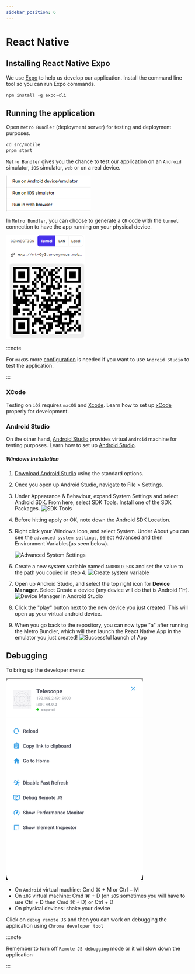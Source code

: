 ```yaml
---
sidebar_position: 6
---
```


# React Native

## Installing React Native Expo

We use [Expo](https://expo.dev/) to help us develop our application. Install the command line tool so you can run Expo commands.

```
npm install -g expo-cli
```

## Running the application

Open `Metro Bundler` (deployment server) for testing and deployment purposes.

```
cd src/mobile
pnpm start
```

`Metro Bundler` gives you the chance to test our application on an `Android` simulator, `iOS` simulator, `web` or on a real device.

![Deployment options](../../static/img/metro_bundler_deploy_options.png)

In `Metro Bundler`, you can choose to generate a `QR` code with the `tunnel` connection to have the app running on your physical device.

![Tunnel deploy options](../../static/img/tunnel_deploy_option.png)

:::note

For `macOS` more [configuration](https://docs.expo.dev/workflow/android-studio-emulator/) is needed if you want to use `Android Studio` to test the application.

:::

### XCode

Testing on `iOS` requires `macOS` and [Xcode](https://developer.apple.com/xcode/). Learn how to set up [xCode](https://docs.expo.dev/workflow/ios-simulator/) properly for development.

### Android Studio

On the other hand, [Android Studio](https://developer.android.com/studio?gclid=Cj0KCQiAuvOPBhDXARIsAKzLQ8HSP0n1tojsRjsEZhT2cWmUrps8u4oND0eAONViZsf9rqMk2gFpc_waAtJOEALw_wcB&gclsrc=aw.ds) provides virtual `Android` machine for testing purposes. Learn how to set up [Android Studio](https://docs.expo.dev/workflow/android-studio-emulator/).

##### Windows Installation

1. [Download Android Studio](https://developer.android.com/studio) using the standard options.
2. Once you open up Android Studio, navigate to File > Settings.
3. Under Appearance & Behaviour, expand System Settings and select Android SDK. From here, select SDK Tools. Install one of the SDK Packages.
   ![SDK Tools](https://i.imgur.com/OXOXFj0.png)
4. Before hitting apply or OK, note down the Android SDK Location.
5. Right click your Windows Icon, and select System. Under About you can see the `advanced system settings`, select Advanced and then Environment Variables(as seen below).

   ![Advanced System Settings](https://i.imgur.com/Gdjh1Ix.png)

6. Create a new system variable named `ANDROID_SDK` and set the value to the path you copied in step 4.
   ![Create system variable](https://i.imgur.com/0H6N2Ns.png)
7. Open up Android Studio, and select the top right icon for **Device Manager**. Select Create a device (any device will do that is Android 11+).
   ![Device Manager in Android Studio](https://i.imgur.com/aT6Mr1U.png)
8. Click the "play" button next to the new device you just created. This will open up your virtual android device.
9. When you go back to the repository, you can now type "a" after running the Metro Bundler, which will then launch the React Native App in the emulator you just created!
   ![Successful launch of App](https://i.imgur.com/tqZzNR6.png)

## Debugging

To bring up the developer menu:

![Developer menu](../../static/img/developer_menu.png)

- On `Android` virtual machine: Cmd ⌘ + M or Ctrl + M
- On `iOS` virtual machine: Cmd ⌘ + D (on `iOS` sometimes you will have to use Ctrl + D then Cmd ⌘ + D) or Ctrl + D
- On physical devices: shake your device

Click on `debug remote JS` and then you can work on debugging the application using `Chrome developer tool`

:::note

Remember to turn off `Remote JS debugging` mode or it will slow down the application

:::
